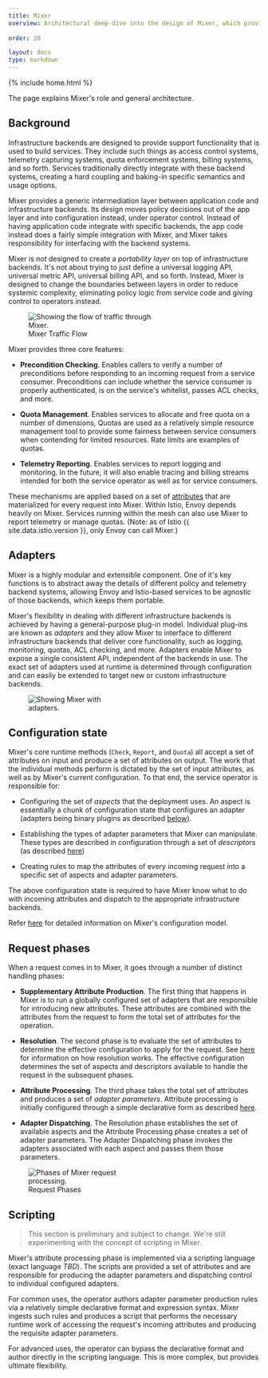 ```yaml
---
title: Mixer
overview: Architectural deep-dive into the design of Mixer, which provides the policy and control mechanisms within the service mesh.
              
order: 20

layout: docs
type: markdown
---
```

{% include home.html %}

The page explains Mixer's role and general architecture.

## Background

Infrastructure backends are designed to provide support functionality that is used to build services.
They include such things as access control systems, telemetry capturing systems, quota enforcement
systems, billing systems, and so forth. Services traditionally directly integrate with these
backend systems, creating a hard coupling and baking-in specific semantics and usage options.

Mixer provides a generic intermediation layer between application code and infrastructure backends. 
Its design moves policy decisions out of the app layer and into configuration instead, under operator control.
Instead of having application code integrate with specific backends, the app code instead does a fairly simple
integration with Mixer, and Mixer takes responsibility for interfacing with the backend systems.

Mixer is *not* designed to create a _portability layer_ on top of infrastructure backends. It's not about trying to
just define a universal logging API, universal metric API, universal billing API, and so forth. Instead, Mixer is designed to
change the boundaries between layers in order to reduce systemic complexity, eliminating policy logic from service code and giving control
to operators instead.

<figure><img style="max-width:60%;" src="./img/mixer/traffic.svg" alt="Showing the flow of traffic through Mixer." title="Mixer Traffic Flow" />
<figcaption>Mixer Traffic Flow</figcaption></figure>

Mixer provides three core features:

- **Precondition Checking**. Enables callers to verify a number of preconditions before responding to an incoming request from a service consumer. 
Preconditions can include whether the service consumer is properly authenticated, is on the service's whitelist, passes ACL checks, and more.

- **Quota Management**. Enables services to allocate and free quota on a number of dimensions, Quotas are used as a relatively simple resource
management tool to provide some fairness between service consumers when contending for limited resources. Rate limits are
examples of quotas.

- **Telemetry Reporting**. Enables services to report logging and monitoring. In the future, it will also enable tracing and billing
streams intended for both the service operator as well as for service consumers.

These mechanisms are applied based on a set of [attributes](./attributes.html) that are
materialized for every request into Mixer. Within Istio, Envoy depends heavily on Mixer. Services running within the mesh
can also use Mixer to report telemetry or manage quotas. (Note: as of Istio {{ site.data.istio.version }}, only Envoy can call Mixer.)

## Adapters

Mixer is a highly modular and extensible component. One of it's key functions is to abstract
away the details of different policy and telemetry backend systems, allowing Envoy and Istio-based
services to be agnostic of those backends, which keeps them portable.

Mixer's flexibility in dealing with different infrastructure backends is achieved by having a general-purpose
plug-in model. Individual plug-ins are known as *adapters* and they allow
Mixer to interface to different infrastructure backends that deliver core functionality, such as logging, monitoring, quotas, ACL
checking, and more. Adapters enable Mixer to expose a single consistent API, independent of the backends in use.
The exact set of adapters used at runtime is determined through configuration and can easily be extended
to target new or custom infrastructure backends.

<figure><img style="max-width:35%;" src="./img/mixer/adapters.svg" alt="Showing Mixer with adapters." title="Mixer and its Adapters" /></figure>

## Configuration state

Mixer's core runtime methods (`Check`, `Report`, and `Quota`) all accept a set of attributes on input and
produce a set of attributes on output. The work that the individual methods perform is dictated by the set of input
attributes, as well as by Mixer's current configuration. To that end, the service operator is responsible
for:

- Configuring the set of *aspects* that the deployment uses. An aspect is essentially a chunk of configuration
state that configures an adapter (adapters being binary plugins as described [below](#adapters)).

- Establishing the types of adapter parameters that Mixer can manipulate. These
types are described in configuration through a set of *descriptors* (as described [here](./mixer-config#descriptors))

- Creating rules to map the attributes of every incoming request into a 
specific set of aspects and adapter parameters.

The above configuration state is required to have Mixer know what to do with incoming attributes
and dispatch to the appropriate infrastructure backends.

Refer [here](./mixer-config.html) for detailed information on Mixer's configuration model.

## Request phases

When a request comes in to Mixer, it goes through a number of distinct handling phases:

- **Supplementary Attribute Production**. The first thing that happens in Mixer is to run a globally configured
set of adapters that are responsible for introducing new attributes. These attributes are combined with the attributes
from the request to form the total set of attributes for the operation.

- **Resolution**. The second phase is to evaluate the set of attributes to determine the effective 
configuration to apply for the request. See [here](./mixer-config.html#resolution) for information on how resolution works. The effective
configuration determines the set of aspects and descriptors available to handle the request in the
subsequent phases.

- **Attribute Processing**. The third phase takes the total set of attributes
and produces a set of *adapter parameters*. Attribute processing is initially
configured through a simple declarative form as described [here](./mixer-config.html).

- **Adapter Dispatching**. The Resolution phase establishes the set of available aspects and the Attribute
Processing phase creates a set of adapter parameters. The Adapter Dispatching phase invokes the adapters
associated with each aspect and passes them those parameters.

<figure><img style="max-width:50%;" src="./img/mixer/phases.svg" alt="Phases of Mixer request processing." title="Request Phases" />
<figcaption>Request Phases</figcaption></figure>

## Scripting

> This section is preliminary and subject to change. We're still experimenting with the concept of scripting in Mixer.

Mixer's attribute processing phase is implemented via a scripting language (exact language *TBD*). 
The scripts are provided a set of attributes and are responsible for producing the adapter parameters and dispatching
control to individual configured adapters.

For common uses, the operator authors adapter parameter production rules via a relatively simple declarative format
and expression syntax. Mixer ingests such rules and produces a script that performs the necessary runtime work
of accessing the request's incoming attributes and producing the requisite adapter parameters.

For advanced uses, the operator can bypass the declarative format and author directly in the scripting
language. This is more complex, but provides ultimate flexibility.
